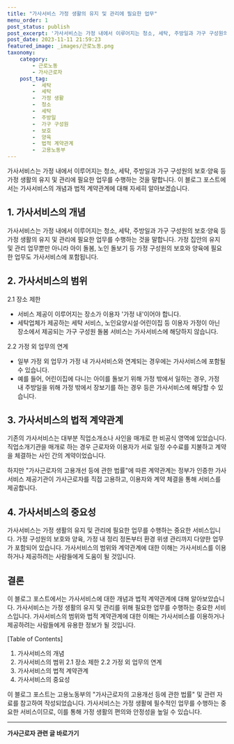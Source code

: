 ```yaml
---
title: "가사서비스 가정 생활의 유지 및 관리에 필요한 업무"
menu_order: 1
post_status: publish
post_excerpt: '가사서비스는 가정 내에서 이루어지는 청소, 세탁, 주방일과 가구 구성원의 보호 양육 등 가정 생활의 유지 및 관리에 필요한 업무를 수행하는 것을 말합니다. 이 블로그 포스트에서는 가사서비스의 개념과 법적 계약관계에 대해 자세히 알아보겠습니다.'
post_date: 2023-11-11 21:59:23
featured_image: _images/근로노동.png
taxonomy:
    category:
        - 근로노동
        - 가사근로자
    post_tag:
        -  세탁
        -  세탁
        -  가정 생활
        -  청소
        -  세탁
        -  주방일
        -  가구 구성원
        -  보호
        -  양육
        -  법적 계약관계
        -  고용노동부
---
```



가사서비스는 가정 내에서 이루어지는 청소, 세탁, 주방일과 가구 구성원의 보호·양육 등 가정 생활의 유지 및 관리에 필요한 업무를 수행하는 것을 말합니다. 이 블로그 포스트에서는 가사서비스의 개념과 법적 계약관계에 대해 자세히 알아보겠습니다.

## 1. 가사서비스의 개념

가사서비스는 가정 내에서 이루어지는 청소, 세탁, 주방일과 가구 구성원의 보호·양육 등 가정 생활의 유지 및 관리에 필요한 업무를 수행하는 것을 말합니다. 가정 집안의 유지 및 관리 업무뿐만 아니라 아이 돌봄, 노인 돌보기 등 가정 구성원의 보호와 양육에 필요한 업무도 가사서비스에 포함됩니다.

## 2. 가사서비스의 범위

2.1 장소 제한
- 서비스 제공이 이루어지는 장소가 이용자 '가정 내'이어야 합니다.
- 세탁업체가 제공하는 세탁 서비스, 노인요양시설·어린이집 등 이용자 가정이 아닌 장소에서 제공되는 가구 구성원 돌봄 서비스는 가사서비스에 해당하지 않습니다.

2.2 가정 외 업무의 연계
- 일부 가정 외 업무가 가정 내 가사서비스와 연계되는 경우에는 가사서비스에 포함될 수 있습니다.
- 예를 들어, 어린이집에 다니는 아이를 돌보기 위해 가정 밖에서 일하는 경우, 가정 내 주방일을 위해 가정 밖에서 장보기를 하는 경우 등은 가사서비스에 해당할 수 있습니다.

## 3. 가사서비스의 법적 계약관계

기존의 가사서비스는 대부분 직업소개소나 사인을 매개로 한 비공식 영역에 있었습니다. 직업소개기관을 매개로 하는 경우 근로자와 이용자가 서로 일정 수수료를 지불하고 계약을 체결하는 사인 간의 계약이었습니다.

하지만 "가사근로자의 고용개선 등에 관한 법률"에 따른 계약관계는 정부가 인증한 가사서비스 제공기관이 가사근로자를 직접 고용하고, 이용자와 계약 체결을 통해 서비스를 제공합니다.

## 4. 가사서비스의 중요성

가사서비스는 가정 생활의 유지 및 관리에 필요한 업무를 수행하는 중요한 서비스입니다. 가정 구성원의 보호와 양육, 가정 내 정리 정돈부터 환경 위생 관리까지 다양한 업무가 포함되어 있습니다. 가사서비스의 범위와 계약관계에 대한 이해는 가사서비스를 이용하거나 제공하려는 사람들에게 도움이 될 것입니다.

## 결론

이 블로그 포스트에서는 가사서비스에 대한 개념과 법적 계약관계에 대해 알아보았습니다. 가사서비스는 가정 생활의 유지 및 관리를 위해 필요한 업무를 수행하는 중요한 서비스입니다. 가사서비스의 범위와 법적 계약관계에 대한 이해는 가사서비스를 이용하거나 제공하려는 사람들에게 유용한 정보가 될 것입니다.

[Table of Contents]
1. 가사서비스의 개념
2. 가사서비스의 범위
   2.1 장소 제한
   2.2 가정 외 업무의 연계
3. 가사서비스의 법적 계약관계
4. 가사서비스의 중요성

이 블로그 포스트는 고용노동부의 "가사근로자의 고용개선 등에 관한 법률" 및 관련 자료를 참고하여 작성되었습니다. 가사서비스는 가정 생활에 필수적인 업무를 수행하는 중요한 서비스이므로, 이를 통해 가정 생활의 편의와 안정성을 높일 수 있습니다.
<!-- wp:separator -->
<hr class="wp-block-separator has-alpha-channel-opacity"/>
<!-- /wp:separator -->

<!-- wp:group {"backgroundColor":"base","layout":{"type":"constrained"}} -->
<div class="wp-block-group has-base-background-color has-background"><!-- wp:paragraph {"align":"center","fontSize":"medium"} -->
<p class="has-text-align-center has-large-font-size"><strong>가사근로자 관련 글 바로가기</strong></p>
<!-- /wp:paragraph -->


<!-- wp:latest-posts
{"categories":[{"id":9531,"count":19,"description":"","link":"https://uknowlaw.com/category/%ea%b0%80%ec%82%ac%ea%b7%bc%eb%a1%9c%ec%9e%90/","name":"가사근로자","slug":"가사근로자","taxonomy":"category","parent":0,"meta":[],"_links":{"self":[{"href":"https://uknowlaw.com/wp-json/wp/v2/categories/9531"}],"collection":[{"href":"https://uknowlaw.com/wp-json/wp/v2/categories"}],"about":[{"href":"https://uknowlaw.com/wp-json/wp/v2/taxonomies/category"}],"wp:post_type":[{"href":"https://uknowlaw.com/wp-json/wp/v2/posts?categories=9531"}],"curies":[{"name":"wp","href":"https://api.w.org/{rel}","templated":true}]}}],"postsToShow":100,"excerptLength":28,"postLayout":"grid","columns":2,"featuredImageAlign":"left","featuredImageSizeSlug":"large","fontSize":18px} /--></div>
<!-- /wp:group -->